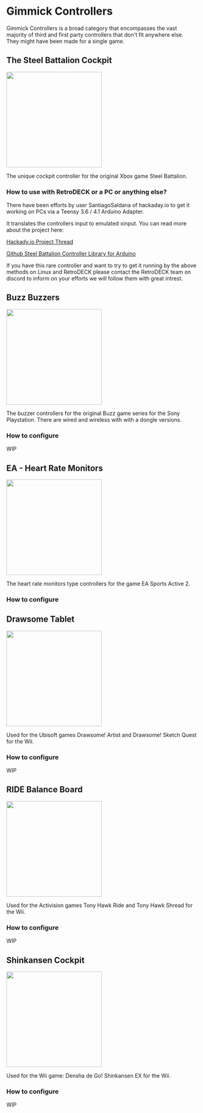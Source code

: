 # Gimmick Controllers

Gimmick Controllers is a broad category that encompasses the vast majority of third and first party controllers that don't fit anywhere else. <br>
They might have been made for a single game.

## The Steel Battalion Cockpit

<img src="../../wiki_images/controllers/steel-battalion.png" width="250">

The unique cockpit controller for the original Xbox game Steel Battalion.

### How to use with RetroDECK or a PC or anything else?

There have been efforts by user SantiagoSaldana of hackaday.io to get it working on PCs via a Teensy 3.6 / 4.1 Arduino Adapter.

It translates the controllers input to emulated xinput. You can read more about the project here:

[Hackady.io Project Thread](https://hackaday.io/project/182810-steel-battalion-controller-teensy-adapter)

[Github Steel Battalion Controller Library for Arduino](https://github.com/SantiagoSaldana/SBC)

If you have this rare controller and want to try to get it running by the above methods on Linux and RetroDECK please contact the RetroDECK team on discord to inform on your efforts we will follow them with great intrest.


## Buzz Buzzers

<img src="../../wiki_images/controllers/buzz-buzzers.png" width="250">

The buzzer controllers for the original Buzz game series for the Sony Playstation. There are wired and wireless with with a dongle versions.

### How to configure

WIP

## EA - Heart Rate Monitors

<img src="../../wiki_images/controllers/ea-sports-active2.png" width="250">

The heart rate monitors type controllers for the game EA Sports Active 2.

### How to configure

## Drawsome Tablet

<img src="../../wiki_images/controllers/drawsome-tablet.png" width="250">

Used for the Ubisoft games Drawsome! Artist and Drawsome! Sketch Quest for the Wii.

### How to configure

WIP


## RIDE Balance Board

<img src="../../wiki_images/controllers/ride-controller.png" width="250">

Used for the Activision games Tony Hawk Ride and Tony Hawk Shread for the Wii.

### How to configure

WIP

## Shinkansen Cockpit

<img src="../../wiki_images/controllers/shinkansen-controller.png" width="250">

Used for the Wii game: Densha de Go! Shinkansen EX for the Wii.

### How to configure

WIP
